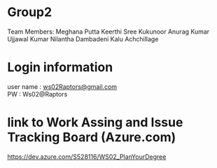 # Group2

Team Members:
Meghana Putta
Keerthi Sree Kukunoor
Anurag Kumar
Ujjawal Kumar
Nilantha Dambadeni Kalu Achchillage

# Login information
user name : ws02Raptors@gmail.com <br>
PW : Ws02@Raptors

# link to Work Assing and Issue Tracking Board (Azure.com)
https://dev.azure.com/S528116/WS02_PlanYourDegree
